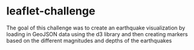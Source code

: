 # leaflet-challenge 

The goal of this challenge was to create an earthquake visualization by loading in GeoJSON data using the d3 library and then creating markers based on the different magnitudes and depths of the earthquakes
